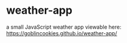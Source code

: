# weather-app
a small JavaScript weather app
viewable here: https://goblincookies.github.io/weather-app/
